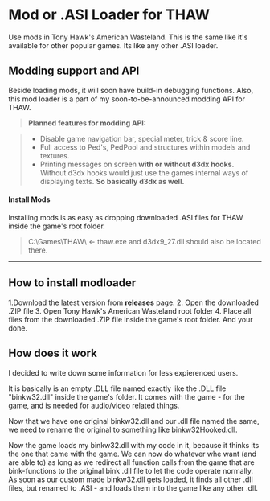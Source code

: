 Mod or .ASI Loader for THAW
===================


Use mods in Tony Hawk's American Wasteland. This is the same like it's available for other popular games.
Its like any other .ASI loader. 


Modding support and API
-------------

Beside loading mods, it will soon have build-in debugging functions.
Also, this mod loader is a part of my soon-to-be-announced modding API for THAW.

> **Planned features for modding API:**

> - Disable game navigation bar, special meter, trick & score line.
> - Full access to Ped's, PedPool and structures within models and textures.
> - Printing messages on screen **with or without d3dx hooks.** Without d3dx hooks would just use the games internal ways of displaying texts. **So basically d3dx as well.**
#### <i class="icon-plus"></i> Install Mods

Installing mods is as easy as dropping downloaded .ASI files for THAW inside the game's root folder.

> C:\Games\THAW\ <- thaw.exe and d3dx9_27.dll should also be located there.

----------


<i class="icon-lightbulb"></i>How to install modloader
-------------------

 1.Download the latest version from **releases** page. [<i class="icon-download"></i>](https://github.com/michael-fa/thaw-modloader/releases)
 2. Open the downloaded .ZIP file
 3. Open Tony Hawk's American Wasteland root folder
 4. Place all files from the downloaded .ZIP file inside the game's root folder.
 And your done.


How does it work
-------------------

I decided to write down some information for less expierenced users.

It is basically is an empty .DLL file named exactly like the .DLL file "binkw32.dll" inside the game's folder. It comes with the game - for the game, and is needed for audio/video related things. 

Now that we have one original binkw32.dll and our .dll file named the same, we need to rename the original to something like binkw32Hooked.dll.

Now the game loads my binkw32.dll with my code in it, because it thinks its the one that came with the game. We can now do whatever whe want (and are able to) as long as we redirect all function calls from the game that are bink-functions to the original bink .dll file to let the code operate normally. As soon as our custom made binkw32.dll gets loaded, it finds all other .dll files, but renamed to .ASI - and loads them into the game like any other .dll. 
